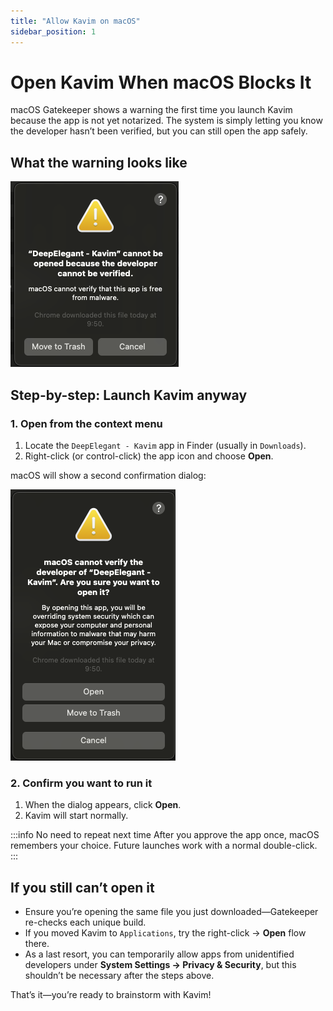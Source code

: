 ```yaml
---
title: "Allow Kavim on macOS"
sidebar_position: 1
---
```


# Open Kavim When macOS Blocks It

macOS Gatekeeper shows a warning the first time you launch Kavim because the app is not yet notarized. The system is simply letting you know the developer hasn’t been verified, but you can still open the app safely.

## What the warning looks like

![macOS cannot verify "DeepElegant - Kavim"](../../../static/img/cannot-open-modal.png)

## Step-by-step: Launch Kavim anyway

### 1. Open from the context menu

1. Locate the `DeepElegant - Kavim` app in Finder (usually in `Downloads`).
2. Right-click (or control-click) the app icon and choose **Open**.

macOS will show a second confirmation dialog:

![macOS confirmation modal after right-click → Open](../../../static/img/cannot-verify-developer-modal.png)

### 2. Confirm you want to run it

1. When the dialog appears, click **Open**.
2. Kavim will start normally.

:::info No need to repeat next time
After you approve the app once, macOS remembers your choice. Future launches work with a normal double-click.
:::

## If you still can’t open it

- Ensure you’re opening the same file you just downloaded—Gatekeeper re-checks each unique build.
- If you moved Kavim to `Applications`, try the right-click → **Open** flow there.
- As a last resort, you can temporarily allow apps from unidentified developers under **System Settings → Privacy & Security**, but this shouldn’t be necessary after the steps above.

That’s it—you’re ready to brainstorm with Kavim!
